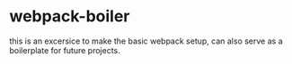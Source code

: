 # webpack-boiler
this is an excersice to make the  basic webpack setup, can also serve as a boilerplate for future projects.
